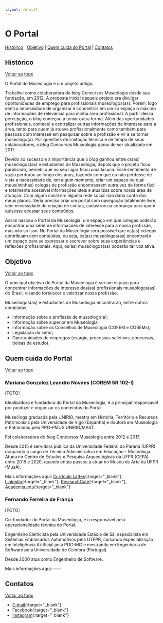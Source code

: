 ```yaml
---
layout: default
---
```


# O Portal

[Histórico](#histórico) | [Objetivo](#objetivo) | [Quem cuida do Portal](#Quem-cuida-do-Portal) | [Contatos](#contatos)

## Histórico
[Voltar ao topo](#o-portal)

O Portal do Museologia é um projeto antigo.

Trabalhei como colaboradora do _blog_ Concursos Museologia desde sua fundação, em 2012. A proposta inicial daquele projeto era divulgar oportunidades de emprego para profissionais museólogos(as). Porém, logo senti a necessidade de organizar e concentrar em um só espaço o máximo de informações de relevância para minha área profissional. A partir dessa percepção, o _blog_ começou a tomar outra forma. Além das oportunidades profissionais, comecei a centralizar outras informações de interesse para a área, tanto para quem já atuava profissionalmente como também para pessoas com interesse em pesquisar sobre a profissão e vir a se tornar museólogo(a). Por questões de limitação técnica e de tempo de seus colaboradores, o _blog_ Concursos Museologia parou de ser atualizado em 2017.

Devido ao sucesso e à importância que o _blog_ ganhou entre os(as) museólogos(as) e estudantes de Museologia, depois que o projeto ficou paralisado, percebi que no seu lugar ficou uma lacuna. Esse sentimento de vazio perdurou ao longo dos anos, fazendo com que eu não perdesse de vista a necessidade de, em algum momento, criar um espaço no qual meus(minhas) colegas de profissão encontrassem outra vez de forma fácil e totalmente acessível informações úteis e atualizas sobre nossa área de atuação. Criar algum canal em alguma rede social não daria conta dos meus planos. Seria preciso criar um portal com navegação totalmente livre, sem necessidade de criação de contas, cadastros ou cobrança para quem quisesse acessar seus conteúdos.

Assim nasceu o Portal da Museologia: um espaço em que colegas poderão encontrar uma série de informações de interesse para a nossa profissão, mas não só isso. No Portal da Museologia será possível que os(as) colegas contribuam com conteúdos, ou seja, os(as) museólogos(as) encontrarão um espaço para se expressar e escrever sobre suas experiências e reflexões profissionais. Aqui, os(as) museólogos(as) poderão ter voz ativa.

## Objetivo
[Voltar ao topo](#o-portal)

O principal objetivo do Portal da Museologia é ser um espaço para concentrar informações de interesse dos(as) profissionais museólogos(as) do Brasil, visando fortalecer e valorizar nossa profissão.

Museólogos(as) e estudantes de Museologia encontrarão, entre outros conteúdos:
- Informação sobre a profissão de museólogo(a);
- Informação sobre superior em Museologia;
- Informação sobre os Conselhos de Museologia (COFEM e COREMs);
- Legislação do setor;
- Oportunidades de empregos (estágio, processos seletivos, concursos, bolsas de estudo).

## Quem cuida do Portal
[Voltar ao topo](#o-portal)

### Mariana Gonzalez Leandro Novaes (COREM 5R 102-I)
[FOTO]

Idealizadora e fundadora do Portal da Museologia, é a principal responsável por produzir e organizar os conteúdos do Portal.

Museóloga graduada pela UNIRIO, mestra em História, Território e Recursos Patrimoniais pela Universidade de Vigo (Espanha) e doutora em Museologia e Patrimônio pelo PPG-PMUS UNIRIO/MAST.

Foi colaboradora do _blog_ Concursos Museologia entre 2012 e 2017.

Desde 2015 é servidora pública da Universidade Federal do Paraná (UFPR), ocupando o cargo de Técnica Administrativa em Educação – Museóloga. Atuou no Centro de Estudos e Pesquisa Arqueológicas da UFPR (CEPA) entre 2015 e 2020, quando então passou a atuar no Museu de Arte da UFPR (MusA).

Mais informações aqui: [Currículo Lattes](http://lattes.cnpq.br/5109594944416089){:target="_blank"}, [LinkedIn](https://www.linkedin.com/in/mariana-novaes-157920180/){:target="_blank"}, [ResearchGate](https://www.researchgate.net/profile/Mariana_Novaes){:target="_blank"}, [Academia.edu](https://ufpr.academia.edu/MarianaNovaes){:target="_blank"}


### Fernando Ferreira de França
[FOTO]

Co-fundador do Portal da Museologia, é o responsável pela operacionalidade técnica do Portal.

Engenheiro Eletricista pela Universidade Estácio de Sá, especialista em Sistemas Embarcados Automotivos pela UTFPR, cursando especialização em Inteligência Artificial pela PUC-MG e mestrando em Engenharia de Software pela Universidade de Coimbra (Portugal). 

Desde 2000 atua como Engenheiro de Software.

Mais informações aqui: ----

## Contatos
[Voltar ao topo](#o-portal)

- [E-mail](mailto:portal@museologia.mus.br){:target="_blank"}
- [Facebook](https://www.facebook.com/PortaldaMuseologia/){:target="_blank"}
- [Instagram](https://www.instagram.com/portaldamuseologia/){:target="_blank"}
